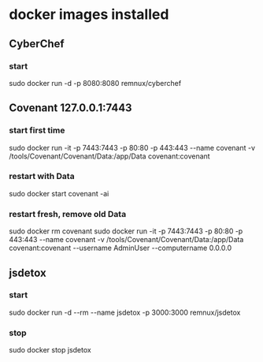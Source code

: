 # docker images installed

## CyberChef
### start
sudo docker run -d -p 8080:8080 remnux/cyberchef

## Covenant 127.0.0.1:7443
### start first time
sudo docker run -it -p 7443:7443 -p 80:80 -p 443:443 --name covenant -v /tools/Covenant/Covenant/Data:/app/Data covenant:covenant
### restart with Data
sudo docker start covenant -ai
### restart fresh, remove old Data
sudo docker rm covenant
sudo docker run -it -p 7443:7443 -p 80:80 -p 443:443 --name covenant -v /tools/Covenant/Covenant/Data:/app/Data covenant:covenant --username AdminUser --computername 0.0.0.0

## jsdetox
### start
sudo docker run -d --rm --name jsdetox -p 3000:3000 remnux/jsdetox
### stop
sudo docker stop jsdetox

